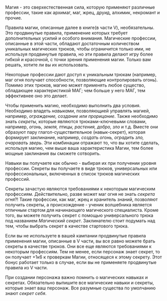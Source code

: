 Магия - это сверхестественная сила, которую применяют различные профессии, такие как архимаг, маг, жрец, друид, алхимик, некромант и прочие.

Правила магии, описанные далее в книге(в части V), необязательны. Это продвинутые правила, применение которых требует дополнительных усилий и особого внимания. Магические профессии, описанные в этой части, обладают достаточным количеством уникальных магических трюков, чтобы ограничится только ими, не используя продвинутые правила, но эти правила делают игру более гибкой и красочной, с точки зрения применения магии. Только вам решать, хотите ли вы их использовать. 

Некоторые профессии дают доступ к уникальным трюкам (например, маг огня получает способности, позволяющие контролировать огонь). Помимо этих трюков, магию может применять любое существо, обладающее характеристикой МАГ; чем больше у него МАГ, тем эффективнее оно это делает.

Чтобы применить магию, необходимо выполнить два условия. Необходимо владеть *навыками*, позволяющией управлять магией, например, *ограждение, создание или прорицание*. Также необходимо знать *секреты*, которые являются трюками-ключевыми словами, например, *огонь, земля, птицы, растения, добро, зло* и т.д. Вместе они образуют пару глагол-существительное (навык-секрет), которая формирует заклинание, например, *создать огонь, оградить зло, очаровать зверь*. Эти комбинации отражают то, что вы хотите сделать, используя магию, чем выше ваша характеристика Магии, тем более мощные заклинания вы сможете сотворить.

Навыки вы получаете как обычно - выбирая их при получении уровня профессии. Секреты вы получаете в виде трюков, универсальных или профессиональных, включенных в список трюков магических профессий.

Секреты зачастую являются требованиями к некоторым магическим профессиям. Действительно, разве может маг огня не знать *секрета огня*?! Такие профессии, как маг, жрец и хранитель знаний, позволяют получить секреты, а происхождение - ученик волшебника является отличным стартом для начинающего магического специалиста. Кроме того, вы можете получить секрет с помощью универсального трюка под названием *Магический секрет*. Заклинателю стоит подумать над тем, чтобы выбрать секрет в качестве стартового трюка.

Если вы не используете в вашей кампании продвинутые правила применения магии, описанные в V части, вы все равно можете брать секреты в качестве трюков. Они все еще являются требованиями к некоторым профессиям. Тем не менее, если персонаж знает секрет, то он получает +1к6 к проверкам Магии, относящеся к этому секрету. Этот бонус работает только в случае, если вы не применяете продвинутые правила из V части.

При создании персонажа важно помнить о магических навыках и секретах. Обязательно выпишите все магические навыки и секреты, которые знает ваш персонаж. Все разумные существа по умолчанию знают *секрет себя*.